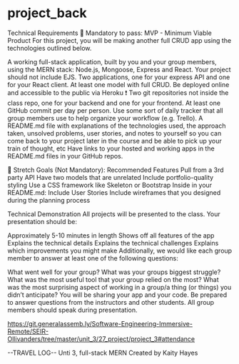 # project_back

Technical Requirements
🔴 Mandatory to pass:
MVP - Minimum Viable Product
For this project, you will be making another full CRUD app using the technologies outlined below.

A working full-stack application, built by you and your group members, using the MERN stack: Node.js, Mongoose, Express and React.
Your project should not include EJS.
Two applications, one for your express API and one for your React client.
At least one model with full CRUD.
Be deployed online and accessible to the public via Heroku
❗ Two git repositories not inside the class repo, one for your backend and one for your frontend.
At least one GitHub commit per day per person.
Use some sort of daily tracker that all group members use to help organize your workflow (e.g. Trello).
A README.md file with explanations of the technologies used, the approach taken, unsolved problems, user stories, and notes to yourself so you can come back to your project later in the course and be able to pick up your train of thought, etc
Have links to your hosted and working apps in the README.md files in your GitHub repos.

🔵 Stretch Goals (Not Mandatory):
Recommended Features
Pull from a 3rd party API
Have two models that are unrelated
Include portfolio-quality styling
Use a CSS framework like Skeleton or Bootstrap
Inside in your README.md:
Include User Stories
Include wireframes that you designed during the planning process

Technical Demonstration
All projects will be presented to the class. Your presentation should be:

Approximately 5-10 minutes in length
Shows off all features of the app
Explains the technical details
Explains the technical challenges
Explains which improvements you might make
Additionally, we would like each group member to answer at least one of the following questions:

What went well for your group?
What was your groups biggest struggle?
What was the most useful tool that your group relied on the most?
What was the most surprising aspect of working in a group/a thing (or things) you didn’t anticipate?
You will be sharing your app and your code. Be prepared to answer questions from the instructors and other students. All group members should speak during presentation.

https://git.generalassemb.ly/Software-Engineering-Immersive-Remote/SEIR-Ollivanders/tree/master/unit_3/27_project/project_3#attendance


--TRAVEL LOG--
Unti 3, full-stack MERN
Created by Kaity Hayes<br/><br/>
